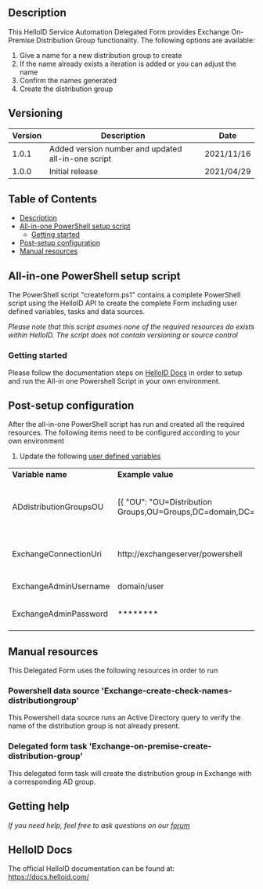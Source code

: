 <!-- Description -->
## Description
This HelloID Service Automation Delegated Form provides Exchange On-Premise Distribution Group functionality. The following options are available:
 1. Give a name for a new distribution group to create
 2. If the name already exists a iteration is added or you can adjust the name
 3. Confirm the names generated
 4. Create the distribution group

## Versioning
| Version | Description | Date |
| - | - | - |
| 1.0.1   | Added version number and updated all-in-one script | 2021/11/16  |
| 1.0.0   | Initial release | 2021/04/29  |

<!-- TABLE OF CONTENTS -->
## Table of Contents
* [Description](#description)
* [All-in-one PowerShell setup script](#all-in-one-powershell-setup-script)
  * [Getting started](#getting-started)
* [Post-setup configuration](#post-setup-configuration)
* [Manual resources](#manual-resources)


## All-in-one PowerShell setup script
The PowerShell script "createform.ps1" contains a complete PowerShell script using the HelloID API to create the complete Form including user defined variables, tasks and data sources.

 _Please note that this script asumes none of the required resources do exists within HelloID. The script does not contain versioning or source control_


### Getting started
Please follow the documentation steps on [HelloID Docs](https://docs.helloid.com/hc/en-us/articles/360017556559-Service-automation-GitHub-resources) in order to setup and run the All-in one Powershell Script in your own environment.

 
## Post-setup configuration
After the all-in-one PowerShell script has run and created all the required resources. The following items need to be configured according to your own environment
 1. Update the following [user defined variables](https://docs.helloid.com/hc/en-us/articles/360014169933-How-to-Create-and-Manage-User-Defined-Variables)
<table>
  <tr><td><strong>Variable name</strong></td><td><strong>Example value</strong></td><td><strong>Description</strong></td></tr>
  <tr><td>ADdistributionGroupsOU</td><td>[{ "OU": "OU=Distribution Groups,OU=Groups,DC=domain,DC=local"}]</td><td>Active Directory OU where the corresponding AD group is created</td></tr>
  <tr><td>ExchangeConnectionUri</td><td>http://exchangeserver/powershell</td><td>Exchangeserver where distribution is created</td></tr>
  <tr><td>ExchangeAdminUsername</td><td>domain/user</td><td>Exchangeserver admin account</td></tr>
  <tr><td>ExchangeAdminPassword</td><td>********</td><td>Exchangeserver admin password</td></tr>
</table>

## Manual resources
This Delegated Form uses the following resources in order to run

### Powershell data source 'Exchange-create-check-names-distributiongroup'
This Powershell data source runs an Active Directory query to verify the name of the distribution group is not already present.

### Delegated form task 'Exchange-on-premise-create-distribution-group'
This delegated form task will create the distribution group in Exchange with a corresponding AD group.

## Getting help
_If you need help, feel free to ask questions on our [forum](https://forum.helloid.com/forum/helloid-connectors/service-automation/589-helloid-sa-exchange-on-premises-create-distribution-group)_

## HelloID Docs
The official HelloID documentation can be found at: https://docs.helloid.com/
